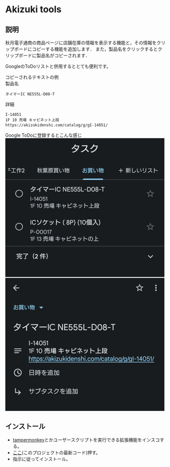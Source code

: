 # Akizuki tools
## 説明
秋月電子通商の商品ページに店舗在庫の情報を表示する機能と，その情報をクリップボードにコピーする機能を追加します．
また，製品名をクリックするとクリップボードに製品名がコピーされます．    

GoogleのToDoリストと併用するととても便利です。  

コピーされるテキストの例  
製品名
```
タイマーIC NE555L-D08-T
```
詳細
```
I-14051
1F 10 売場 キャビネット上段
https://akizukidenshi.com/catalog/g/gI-14051/
```

[//]: # (追加される要素のイメージ  )

[//]: # (![ToolDisplayExample]&#40;https://github.com/oz0820/browser-userscript/blob/images/akizuki-tools/img01.png&#41;)

Google ToDoに登録するとこんな感じ  
![GoogleTodoImage1](https://github.com/oz0820/browser-userscript/blob/images/akizuki-tools/img02.png)
![GoogleTodoImage1](https://github.com/oz0820/browser-userscript/blob/images/akizuki-tools/img03.png)



## インストール
- [tampermonkey](https://www.tampermonkey.net/)とかユーザースクリプトを実行できる拡張機能をインスコする。
- [ここ](https://github.com/oz0820/browser-userscript/raw/main/akizuki-tools/akizuki-tools.user.js)(このプロジェクトの最新コード)押す。
- 指示に従ってインストール。  

